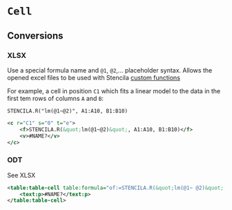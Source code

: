 # `Cell`



## Conversions

### XLSX

Use a special formula name and `@1`, `@2`,... placeholder syntax. Allows the opened excel files to be used with Stencila [custom functions](https://docs.microsoft.com/en-us/office/dev/add-ins/excel/custom-functions-overview)

For example, a cell in position `C1` which fits a linear model to the data in the first tem rows of columns `A` and `B`:

```
STENCILA.R("lm(@1~@2)", A1:A10, B1:B10)
```

```xml
<c r="C1" s="0" t="e">
	<f>STENCILA.R(&quot;lm(@1~@2)&quot;, A1:A10, B1:B10)</f>
	<v>#NAME?</v>
</c>
```

### ODT

See XLSX

```xml
<table:table-cell table:formula="of:=STENCILA.R(&quot;lm(@1~ @2)&quot;; [.A1:.A10]; [.B1:.B10])" calcext:value-type="error">
	<text:p>#NAME?</text:p>
</table:table-cell>
```
